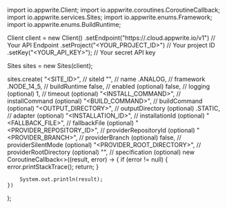 import io.appwrite.Client;
import io.appwrite.coroutines.CoroutineCallback;
import io.appwrite.services.Sites;
import io.appwrite.enums.Framework;
import io.appwrite.enums.BuildRuntime;

Client client = new Client()
    .setEndpoint("https://<REGION>.cloud.appwrite.io/v1") // Your API Endpoint
    .setProject("<YOUR_PROJECT_ID>") // Your project ID
    .setKey("<YOUR_API_KEY>"); // Your secret API key

Sites sites = new Sites(client);

sites.create(
    "<SITE_ID>", // siteId
    "<NAME>", // name
    .ANALOG, // framework
    .NODE_14_5, // buildRuntime
    false, // enabled (optional)
    false, // logging (optional)
    1, // timeout (optional)
    "<INSTALL_COMMAND>", // installCommand (optional)
    "<BUILD_COMMAND>", // buildCommand (optional)
    "<OUTPUT_DIRECTORY>", // outputDirectory (optional)
    .STATIC, // adapter (optional)
    "<INSTALLATION_ID>", // installationId (optional)
    "<FALLBACK_FILE>", // fallbackFile (optional)
    "<PROVIDER_REPOSITORY_ID>", // providerRepositoryId (optional)
    "<PROVIDER_BRANCH>", // providerBranch (optional)
    false, // providerSilentMode (optional)
    "<PROVIDER_ROOT_DIRECTORY>", // providerRootDirectory (optional)
    "", // specification (optional)
    new CoroutineCallback<>((result, error) -> {
        if (error != null) {
            error.printStackTrace();
            return;
        }

        System.out.println(result);
    })
);

